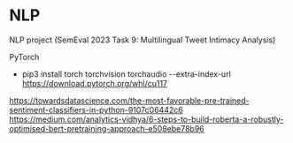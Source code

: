 # NLP
NLP project (SemEval 2023 Task 9: Multilingual Tweet Intimacy Analysis) 

PyTorch
- pip3 install torch torchvision torchaudio --extra-index-url https://download.pytorch.org/whl/cu117


https://towardsdatascience.com/the-most-favorable-pre-trained-sentiment-classifiers-in-python-9107c06442c6
https://medium.com/analytics-vidhya/6-steps-to-build-roberta-a-robustly-optimised-bert-pretraining-approach-e508ebe78b96
